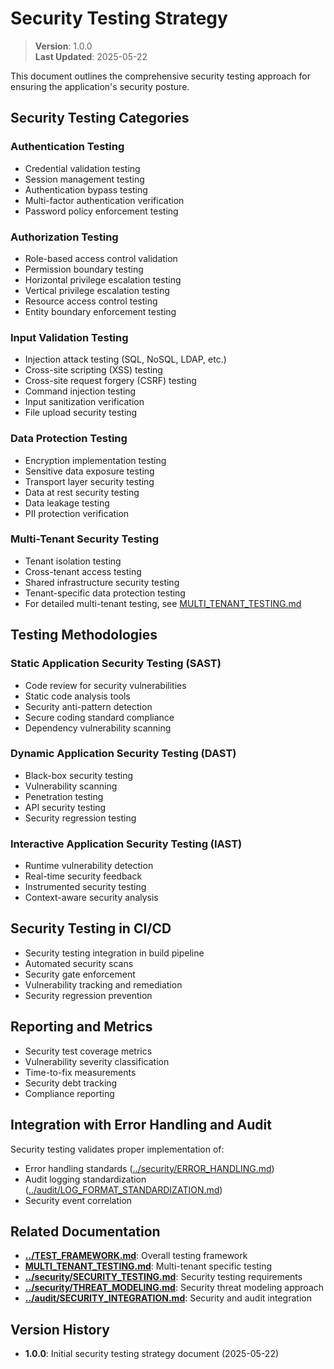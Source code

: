 
# Security Testing Strategy

> **Version**: 1.0.0  
> **Last Updated**: 2025-05-22

This document outlines the comprehensive security testing approach for ensuring the application's security posture.

## Security Testing Categories

### Authentication Testing
- Credential validation testing
- Session management testing
- Authentication bypass testing
- Multi-factor authentication verification
- Password policy enforcement testing

### Authorization Testing
- Role-based access control validation
- Permission boundary testing
- Horizontal privilege escalation testing
- Vertical privilege escalation testing
- Resource access control testing
- Entity boundary enforcement testing

### Input Validation Testing
- Injection attack testing (SQL, NoSQL, LDAP, etc.)
- Cross-site scripting (XSS) testing
- Cross-site request forgery (CSRF) testing
- Command injection testing
- Input sanitization verification
- File upload security testing

### Data Protection Testing
- Encryption implementation testing
- Sensitive data exposure testing
- Transport layer security testing
- Data at rest security testing
- Data leakage testing
- PII protection verification

### Multi-Tenant Security Testing
- Tenant isolation testing
- Cross-tenant access testing
- Shared infrastructure security testing
- Tenant-specific data protection testing
- For detailed multi-tenant testing, see [MULTI_TENANT_TESTING.md](MULTI_TENANT_TESTING.md)

## Testing Methodologies

### Static Application Security Testing (SAST)
- Code review for security vulnerabilities
- Static code analysis tools
- Security anti-pattern detection
- Secure coding standard compliance
- Dependency vulnerability scanning

### Dynamic Application Security Testing (DAST)
- Black-box security testing
- Vulnerability scanning
- Penetration testing
- API security testing
- Security regression testing

### Interactive Application Security Testing (IAST)
- Runtime vulnerability detection
- Real-time security feedback
- Instrumented security testing
- Context-aware security analysis

## Security Testing in CI/CD

- Security testing integration in build pipeline
- Automated security scans
- Security gate enforcement
- Vulnerability tracking and remediation
- Security regression prevention

## Reporting and Metrics

- Security test coverage metrics
- Vulnerability severity classification
- Time-to-fix measurements
- Security debt tracking
- Compliance reporting

## Integration with Error Handling and Audit

Security testing validates proper implementation of:
- Error handling standards ([../security/ERROR_HANDLING.md](../security/ERROR_HANDLING.md))
- Audit logging standardization ([../audit/LOG_FORMAT_STANDARDIZATION.md](../audit/LOG_FORMAT_STANDARDIZATION.md))
- Security event correlation

## Related Documentation

- **[../TEST_FRAMEWORK.md](../TEST_FRAMEWORK.md)**: Overall testing framework
- **[MULTI_TENANT_TESTING.md](MULTI_TENANT_TESTING.md)**: Multi-tenant specific testing
- **[../security/SECURITY_TESTING.md](../security/SECURITY_TESTING.md)**: Security testing requirements
- **[../security/THREAT_MODELING.md](../security/THREAT_MODELING.md)**: Security threat modeling approach
- **[../audit/SECURITY_INTEGRATION.md](../audit/SECURITY_INTEGRATION.md)**: Security and audit integration

## Version History

- **1.0.0**: Initial security testing strategy document (2025-05-22)
